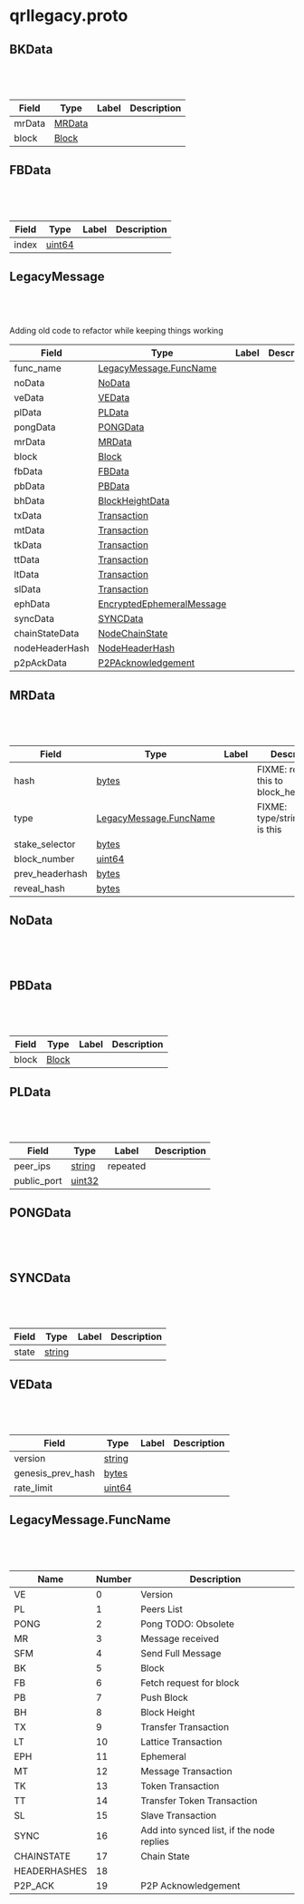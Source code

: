 # qrllegacy.proto


<a name="BKData"/>


## BKData

```python
   
```

```javascript
   
```


| Field | Type | Label | Description |
| ----- | ---- | ----- | ----------- |
| mrData | [MRData](#MRData) |  |  |
| block | [Block](#Block) |  |  |


<a name="FBData"/>

## FBData

```python
   
```

```javascript
   
```


| Field | Type | Label | Description |
| ----- | ---- | ----- | ----------- |
| index | [uint64](#uint64) |  |  |


<a name="LegacyMessage"/>

## LegacyMessage

```python
   
```

```javascript
   
```


Adding old code to refactor while keeping things working


| Field | Type | Label | Description |
| ----- | ---- | ----- | ----------- |
| func_name | [LegacyMessage.FuncName](#LegacyMessage.FuncName) |  |  |
| noData | [NoData](#NoData) |  |  |
| veData | [VEData](#VEData) |  |  |
| plData | [PLData](#PLData) |  |  |
| pongData | [PONGData](#PONGData) |  |  |
| mrData | [MRData](#MRData) |  |  |
| block | [Block](#Block) |  |  |
| fbData | [FBData](#FBData) |  |  |
| pbData | [PBData](#PBData) |  |  |
| bhData | [BlockHeightData](#BlockHeightData) |  |  |
| txData | [Transaction](#Transaction) |  |  |
| mtData | [Transaction](#Transaction) |  |  |
| tkData | [Transaction](#Transaction) |  |  |
| ttData | [Transaction](#Transaction) |  |  |
| ltData | [Transaction](#Transaction) |  |  |
| slData | [Transaction](#Transaction) |  |  |
| ephData | [EncryptedEphemeralMessage](#EncryptedEphemeralMessage) |  |  |
| syncData | [SYNCData](#SYNCData) |  |  |
| chainStateData | [NodeChainState](#NodeChainState) |  |  |
| nodeHeaderHash | [NodeHeaderHash](#NodeHeaderHash) |  |  |
| p2pAckData | [P2PAcknowledgement](#P2PAcknowledgement) |  |  |



<a name="MRData"/>

## MRData

```python
   
```

```javascript
   
```


| Field | Type | Label | Description |
| ----- | ---- | ----- | ----------- |
| hash | [bytes](#bytes) |  | FIXME: rename this to block_headerhash |
| type | [LegacyMessage.FuncName](#LegacyMessage.FuncName) |  | FIXME: type/string what is this |
| stake_selector | [bytes](#bytes) |  |  |
| block_number | [uint64](#uint64) |  |  |
| prev_headerhash | [bytes](#bytes) |  |  |
| reveal_hash | [bytes](#bytes) |  |  |



<a name="NoData"/>

## NoData

```python
   
```

```javascript
   
```

<a name="PBData"/>

## PBData

```python
   
```

```javascript
   
```


| Field | Type | Label | Description |
| ----- | ---- | ----- | ----------- |
| block | [Block](#Block) |  |  |


<a name="PLData"/>

## PLData

```python
   
```

```javascript
   
```


| Field | Type | Label | Description |
| ----- | ---- | ----- | ----------- |
| peer_ips | [string](#string) | repeated |  |
| public_port | [uint32](#uint32) |  |  |



<a name="PONGData"/>

## PONGData

```python
   
```

```javascript
   
```


<a name="SYNCData"/>


## SYNCData

```python
   
```

```javascript
   
```


| Field | Type | Label | Description |
| ----- | ---- | ----- | ----------- |
| state | [string](#string) |  |  |



<a name="VEData"/>

## VEData

```python
   
```

```javascript
   
```


| Field | Type | Label | Description |
| ----- | ---- | ----- | ----------- |
| version | [string](#string) |  |  |
| genesis_prev_hash | [bytes](#bytes) |  |  |
| rate_limit | [uint64](#uint64) |  |  |



<a name="LegacyMessage.FuncName"/>

## LegacyMessage.FuncName

```python
   
```

```javascript
   
```


| Name | Number | Description |
| ---- | ------ | ----------- |
| VE | 0 | Version |
| PL | 1 | Peers List |
| PONG | 2 | Pong TODO: Obsolete |
| MR | 3 | Message received |
| SFM | 4 | Send Full Message |
| BK | 5 | Block |
| FB | 6 | Fetch request for block |
| PB | 7 | Push Block |
| BH | 8 | Block Height |
| TX | 9 | Transfer Transaction |
| LT | 10 | Lattice Transaction |
| EPH | 11 | Ephemeral |
| MT | 12 | Message Transaction |
| TK | 13 | Token Transaction |
| TT | 14 | Transfer Token Transaction |
| SL | 15 | Slave Transaction |
| SYNC | 16 | Add into synced list, if the node replies |
| CHAINSTATE | 17 | Chain State |
| HEADERHASHES | 18 |  |
| P2P_ACK | 19 | P2P Acknowledgement |

